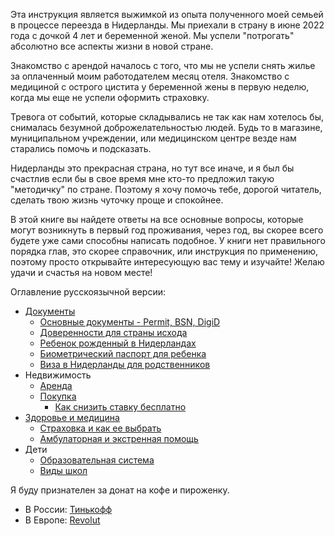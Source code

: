 Эта инструкция является выжимкой из опыта полученного моей семьей в процессе переезда в Нидерланды. Мы приехали в страну в июне 2022 года с дочкой 4 лет и беременной женой. Мы успели "потрогать" абсолютно все аспекты жизни в новой стране.

Знакомство с арендой началось с того, что мы не успели снять жилье за оплаченный моим работодателем месяц отеля. Знакомство с медициной с острого цистита у беременной жены в первую неделю, когда мы еще не успели оформить страховку.

Тревога от событий, которые складывались не так как нам хотелось бы, снималась безумной доброжелательностью людей.
Будь то в магазине, муниципальном учреждении, или медицинском центре везде нам старались помочь и подсказать.

Нидерланды это прекрасная страна, но тут все иначе, и я был бы счастлив если бы в свое время мне кто-то предложил такую "методичку" по стране. Поэтому я хочу помочь тебе, дорогой читатель, сделать твою жизнь чуточку проще и спокойнее.

В этой книге вы найдете ответы на все основные вопросы, которые могут возникнуть в первый год проживания, через год, вы скорее всего будете уже сами способны написать подобное. У книги нет правильного порядка глав, это скорее справочник, или инструкция по применению, поэтому просто открывайте интересующую вас тему и изучайте! Желаю удачи и счастья на новом месте!

Оглавление русскоязычной версии:

* [Документы](./documents)
  * [Основные документы - Permit, BSN, DigiD](./documents/docs.md)
  * [Доверенности для страны исхода](./documents/notary.md)
  * [Ребенок рожденный в Нидерландах](./documents/newborn.md)
  * [Биометрический паспорт для ребенка](./documents/biometric-passport-for-child.md)
  * [Виза в Нидерланды для родственников](./documents/visa.md)
* Недвижимость 
  * [Аренда](./housing/rent.md)
  * [Покупка](./housing/buy.md)
    * [Как снизить ставку бесплатно](./housing/percent.md)
* [Здоровье и медицина](./medicine)
  * [Страховка и как ее выбрать](./medicine/insurance.md)
  * [Амбулаторная и экстренная помощь](./medicine/gp.md)
* Дети
  * [Образовательная система](./children/education.md) 
  * [Виды школ](./children/school-types.md) 

Я буду признателен за донат на кофе и пироженку.

* В России: [Тинькофф](https://www.tbank.ru/cf/8KsxuxtnBwm)
* В Европе: [Revolut](https://revolut.me/spbmax)
